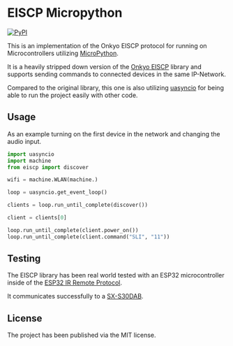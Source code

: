 # EISCP Micropython #

[![PyPI](https://img.shields.io/pypi/v/eiscp-micropython)](https://pypi.org/project/eiscp-micropython/)

This is an implementation of the Onkyo EISCP protocol for running on Microcontrollers utilizing [MicroPython](http://www.micropython.org/).

It is a heavily stripped down version of the [Onkyo EISCP](https://github.com/miracle2k/onkyo-eiscp) library and supports
sending commands to connected devices in the same IP-Network.

Compared to the original library, this one is also utilizing [uasyncio](https://docs.micropython.org/en/latest/library/uasyncio.html) for being able to run the project easily with other code.


## Usage ##

As an example turning on the first device in the network and changing the audio input.

```python
import uasyncio
import machine
from eiscp import discover

wifi = machine.WLAN(machine.)

loop = uasyncio.get_event_loop()

clients = loop.run_until_complete(discover())

client = clients[0]

loop.run_until_complete(client.power_on())
loop.run_until_complete(client.command("SLI", "11"))
```


## Testing ##

The EISCP library has been real world tested with an ESP32 microcontroller inside of the [ESP32 IR Remote Protocol](https://github.com/cbrand/esp32-ir-remote).

It communicates successfully to a [SX-S30DAB](https://intl.pioneer-audiovisual.com/products/2ch_components/sx-s30dab/).


## License ##

The project has been published via the MIT license.
